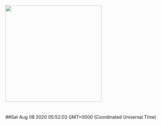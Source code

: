 <img width="300px" src="https://sickrage.ca/img/logo-stacked.png" />

# 

##Sat Aug 08 2020 05:52:03 GMT+0000 (Coordinated Universal Time)


